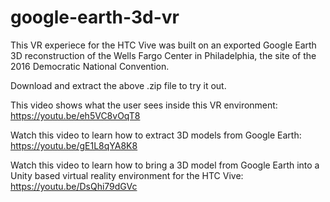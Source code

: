 # google-earth-3d-vr

This VR experiece for the HTC Vive was built on an exported Google Earth 3D reconstruction of the Wells Fargo Center in Philadelphia, the site of the 2016 Democratic National Convention.

Download and extract the above .zip file to try it out.

This video shows what the user sees inside this VR environment: https://youtu.be/eh5VC8vOqT8

Watch this video to learn how to extract 3D models from Google Earth: https://youtu.be/gE1L8qYA8K8

Watch this video to learn how to bring a 3D model from Google Earth into a Unity based virtual reality environment for the HTC Vive: https://youtu.be/DsQhi79dGVc
